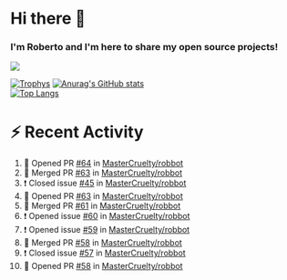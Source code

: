 # Hi there 👋
### I'm Roberto and I'm here to share my open source projects!

<img src="https://komarev.com/ghpvc/?username=mastercruelty&label=Profile views&color=0e75b6"><br>

[![Trophys](https://github-profile-trophy.vercel.app/?username=mastercruelty)](https://github.com/ryo-ma/github-profile-trophy)
[![Anurag's GitHub stats](https://github-readme-stats.vercel.app/api?username=mastercruelty&show_icons=true&theme=tokyonight)](https://github.com/anuraghazra/github-readme-stats)<br>
[![Top Langs](https://github-readme-stats.vercel.app/api/top-langs/?username=mastercruelty&exclude_repo=Alarm-project&langs_count=6&layout=compact&theme=tokyonight)](https://github.com/anuraghazra/github-readme-stats)

# :zap: Recent Activity
<!--START_SECTION:activity-->
1. 💪 Opened PR [#64](https://github.com/MasterCruelty/robbot/pull/64) in [MasterCruelty/robbot](https://github.com/MasterCruelty/robbot)
2. 🎉 Merged PR [#63](https://github.com/MasterCruelty/robbot/pull/63) in [MasterCruelty/robbot](https://github.com/MasterCruelty/robbot)
3. ❗️ Closed issue [#45](https://github.com/MasterCruelty/robbot/issues/45) in [MasterCruelty/robbot](https://github.com/MasterCruelty/robbot)
4. 💪 Opened PR [#63](https://github.com/MasterCruelty/robbot/pull/63) in [MasterCruelty/robbot](https://github.com/MasterCruelty/robbot)
5. 🎉 Merged PR [#61](https://github.com/MasterCruelty/robbot/pull/61) in [MasterCruelty/robbot](https://github.com/MasterCruelty/robbot)
6. ❗️ Opened issue [#60](https://github.com/MasterCruelty/robbot/issues/60) in [MasterCruelty/robbot](https://github.com/MasterCruelty/robbot)
7. ❗️ Opened issue [#59](https://github.com/MasterCruelty/robbot/issues/59) in [MasterCruelty/robbot](https://github.com/MasterCruelty/robbot)
8. 🎉 Merged PR [#58](https://github.com/MasterCruelty/robbot/pull/58) in [MasterCruelty/robbot](https://github.com/MasterCruelty/robbot)
9. ❗️ Closed issue [#57](https://github.com/MasterCruelty/robbot/issues/57) in [MasterCruelty/robbot](https://github.com/MasterCruelty/robbot)
10. 💪 Opened PR [#58](https://github.com/MasterCruelty/robbot/pull/58) in [MasterCruelty/robbot](https://github.com/MasterCruelty/robbot)
<!--END_SECTION:activity-->
